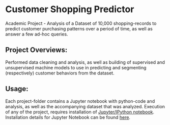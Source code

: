 # Customer Shopping Predictor

Academic Project - Analysis of a Dataset of 10,000 shopping-records 
to predict customer purchasing patterns over a period of time, as well
as answer a few ad-hoc queries.

## Project Overviews:

Performed data cleaning and analysis, as well as building of supervised and
unsupervised machine models to use in predicting and segmenting (respectively)
customer behaviors from the dataset.

## Usage: 

Each project-folder contains a Jupyter notebook with python-code and analysis, as well as the accompanying dataset that was analyzed. Execution of any of the project, requires installation of [Jupyter/IPython notebook](http://jupyter.org/). 
Installation details for Jupyter Notebook can be found [here](http://jupyter.org/install.html).
